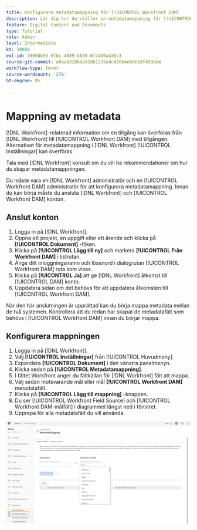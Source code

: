 ```yaml
---
title: Konfigurera metadatamappning för [!UICONTROL Workfront DAM]
description: Lär dig hur du ställer in metadatamappning för [!UICONTROL Workfront DAM].
feature: Digital Content and Documents
type: Tutorial
role: Admin
level: Intermediate
kt: 10088
exl-id: 3869db93-9fbc-4689-b838-0f4400a436c3
source-git-commit: a0aa8328842d2db1235edc42664eb0b18f4038e4
workflow-type: tm+mt
source-wordcount: '276'
ht-degree: 0%

---
```


# Mappning av metadata

[!DNL Workfront]-relaterad information om en tillgång kan överföras från [!DNL Workfront] till [!UICONTROL Workfront DAM] med tillgången. Alternativet för metadatamappning i [!DNL Workfront] [!UICONTROL Inställningar] kan överföras.

Tala med [!DNL Workfront] konsult om du vill ha rekommendationer om hur du skapar metadatamappningen.

Du måste vara en [!DNL Workfront] administratör och en [!UICONTROL Workfront DAM] administratör för att konfigurera metadatamappning. Innan du kan börja måste du ansluta [!DNL Workfront] och [!UICONTROL Workfront DAM] konton.

## Anslut konton

1. Logga in på [!DNL Workfront].
1. Öppna ett projekt, en uppgift eller ett ärende och klicka på **[!UICONTROL Dokument]** -fliken.
1. Klicka på **[!UICONTROL Lägg till ny]** och markera **[!UICONTROL Från Workfront DAM]** i listrutan.
1. Ange ditt inloggningsnamn och lösenord i dialogrutan [!UICONTROL Workfront DAM] ruta som visas.
1. Klicka på **[!UICONTROL Ja]** att ge [!DNL Workfront] åtkomst till [!UICONTROL DAM] konto.
1. Uppdatera sidan om det behövs för att uppdatera åtkomsten till [!UICONTROL Workfront DAM].

När den här anslutningen är upprättad kan du börja mappa metadata mellan de två systemen. Kontrollera att du redan har skapat de metadatafält som behövs i [!UICONTROL Workfront DAM] innan du börjar mappa.

## Konfigurera mappningen

1. Logga in på [!DNL Workfront].
1. Välj **[!UICONTROL Inställningar]** från [!UICONTROL Huvudmeny].
1. Expandera **[!UICONTROL Dokument]** i den vänstra panelmenyn.
1. Klicka sedan på **[!UICONTROL Metadatamappning]**.
1. I fältet Workfront anger du fältkällan för [!DNL Workfront] fält att mappa.
1. Välj sedan motsvarande mål eller mål **[!UICONTROL Workfront DAM]** metadatafält.
1. Klicka på **[!UICONTROL Lägg till mappning]** -knappen.
1. Du ser [!UICONTROL Workfront Field Source] och [!UICONTROL Workfront DAM-målfält] i diagrammet längst ned i fönstret.
1. Upprepa för alla metadatafält du vill använda.

![En skärmbild av [!UICONTROL Metadatamappning] skärm in [!DNL Workfront]](assets/01-metadata-mapping.png)
